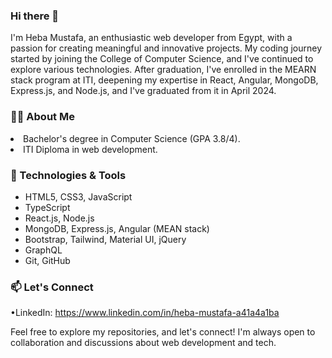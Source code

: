 ### Hi there 👋
I'm Heba Mustafa, an enthusiastic web developer from Egypt, with a passion for creating meaningful and innovative projects. My coding journey started by joining the College of Computer Science, and I've continued to explore various technologies. After graduation, I've enrolled in the MEARN stack program at ITI, deepening my expertise in React, Angular, MongoDB, Express.js, and Node.js, and I've graduated from it in April 2024.
### 🙋‍♀️ About Me 
<li>Bachelor's degree in Computer Science (GPA 3.8/4).</li>
<li>ITI Diploma in web development.</li>

### 🔧 Technologies & Tools
<ul>
<li>HTML5, CSS3, JavaScript</li>
<li>TypeScript</li>
<li>React.js, Node.js</li>
<li>MongoDB, Express.js, Angular (MEAN stack)</li>
<li>Bootstrap, Tailwind, Material UI, jQuery</li>
<li>GraphQL</li>
<li>Git, GitHub</li>
</ul>


### 📫 Let's Connect
•LinkedIn: https://www.linkedin.com/in/heba-mustafa-a41a4a1ba

Feel free to explore my repositories, and let's connect! I'm always open to collaboration and discussions about web development and tech.


<!--
**Heba-Mustafa/Heba-Mustafa** is a ✨ _special_ ✨ repository because its `README.md` (this file) appears on your GitHub profile.

Here are some ideas to get you started:

- 🔭 I’m currently working on ...
- 🌱 I’m currently learning ...
- 👯 I’m looking to collaborate on ...
- 🤔 I’m looking for help with ...
- 💬 Ask me about ...
- 📫 How to reach me: ...
- 😄 Pronouns: ...
- ⚡ Fun fact: ...
-->
